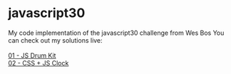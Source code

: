 # javascript30
My code implementation of the javascript30 challenge from Wes Bos
You can check out my solutions live:
<br>
<br><a href="https://calolocosta.github.io/javascript30/01%20-%20JS%20Drum%20Kit/">01 - JS Drum Kit</a>
<br><a href="https://calolocosta.github.io/javascript30/02%20-%20CSS%20+%20JS%20Clock/">02 - CSS + JS Clock</a>
